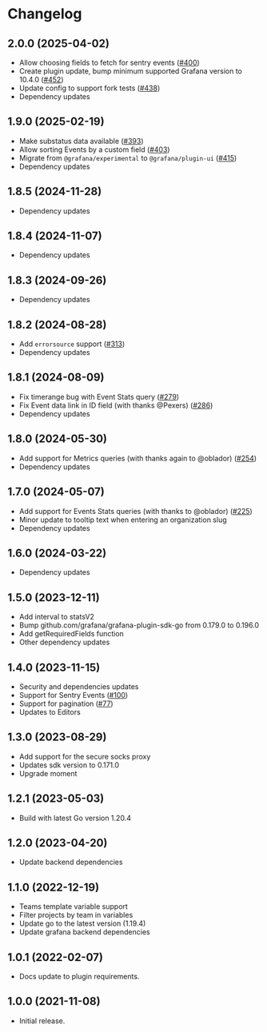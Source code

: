 # Changelog

## 2.0.0 (2025-04-02)

- Allow choosing fields to fetch for sentry events ([#400](https://github.com/grafana/sentry-datasource/pull/400))
- Create plugin update, bump minimum supported Grafana version to 10.4.0 ([#452](https://github.com/grafana/sentry-datasource/pull/452))
- Update config to support fork tests ([#438](https://github.com/grafana/sentry-datasource/pull/438))
- Dependency updates

## 1.9.0 (2025-02-19)

- Make substatus data available ([#393](https://github.com/grafana/sentry-datasource/pull/393))
- Allow sorting Events by a custom field ([#403](https://github.com/grafana/sentry-datasource/pull/403))
- Migrate from `@grafana/experimental` to `@grafana/plugin-ui` ([#415](https://github.com/grafana/sentry-datasource/pull/415))
- Dependency updates

## 1.8.5 (2024-11-28)

- Dependency updates

## 1.8.4 (2024-11-07)

- Dependency updates

## 1.8.3 (2024-09-26)

- Dependency updates

## 1.8.2 (2024-08-28)

- Add `errorsource` support ([#313](https://github.com/grafana/sentry-datasource/pull/313))
- Dependency updates

## 1.8.1 (2024-08-09)

- Fix timerange bug with Event Stats query ([#279](https://github.com/grafana/sentry-datasource/pull/279))
- Fix Event data link in ID field (with thanks @Pexers) ([#286](https://github.com/grafana/sentry-datasource/pull/286))
- Dependency updates

## 1.8.0 (2024-05-30)

- Add support for Metrics queries (with thanks again to @oblador) ([#254](https://github.com/grafana/sentry-datasource/pull/254))
- Dependency updates

## 1.7.0 (2024-05-07)

- Add support for Events Stats queries (with thanks to @oblador) ([#225](https://github.com/grafana/sentry-datasource/pull/225))
- Minor update to tooltip text when entering an organization slug
- Dependency updates

## 1.6.0 (2024-03-22)

- Dependency updates

## 1.5.0 (2023-12-11)

- Add interval to statsV2
- Bump github.com/grafana/grafana-plugin-sdk-go from 0.179.0 to 0.196.0
- Add getRequiredFields function
- Other dependency updates

## 1.4.0 (2023-11-15)

- Security and dependencies updates
- Support for Sentry Events ([#100](https://github.com/grafana/sentry-datasource/pull/100))
- Support for pagination ([#77](https://github.com/grafana/sentry-datasource/pull/77))
- Updates to Editors

## 1.3.0 (2023-08-29)

- Add support for the secure socks proxy
- Updates sdk version to 0.171.0
- Upgrade moment

## 1.2.1 (2023-05-03)

- Build with latest Go version 1.20.4

## 1.2.0 (2023-04-20)

- Update backend dependencies

## 1.1.0 (2022-12-19)

- Teams template variable support
- Filter projects by team in variables
- Update go to the latest version (1.19.4)
- Update grafana backend dependencies

## 1.0.1 (2022-02-07)

- Docs update to plugin requirements.

## 1.0.0 (2021-11-08)

- Initial release.
